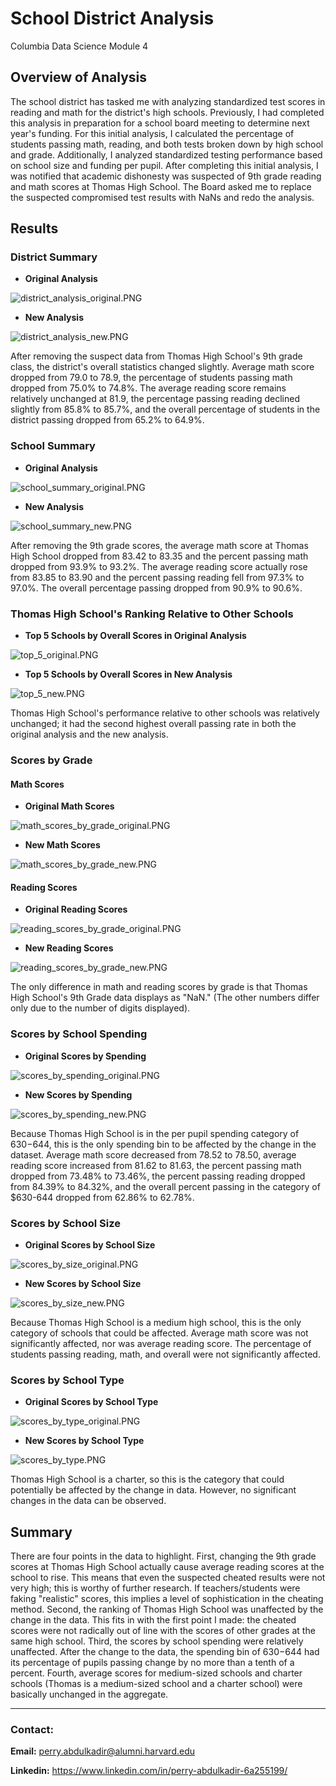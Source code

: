 # School District Analysis
Columbia Data Science Module 4
## Overview of Analysis

The school district has tasked me with analyzing standardized test scores in reading and math for the district's high schools. Previously, I had completed this analysis in preparation for a school board meeting to determine next year's funding. For this initial analysis, I calculated the percentage of students passing math, reading, and both tests broken down by high school and grade. Additionally, I analyzed standardized testing performance based on school size and funding per pupil. After completing this initial analysis, I was notified that academic dishonesty was suspected of 9th grade reading and math scores at Thomas High School. The Board asked me to replace the suspected compromised test results with NaNs and redo the analysis.

## Results

### District Summary
* **Original Analysis**

![district_analysis_original.PNG](Resources/district_analysis_original.PNG) 

* **New Analysis**

![district_analysis_new.PNG](Resources/district_analysis_new.PNG) 

After removing the suspect data from Thomas High School's 9th grade class, the district's overall statistics changed slightly. Average math score dropped from 79.0 to 78.9, the percentage of students passing math dropped from 75.0% to 74.8%. The average reading score remains relatively unchanged at 81.9, the percentage passing reading declined slightly from 85.8% to 85.7%, and the overall percentage of students in the district passing dropped from 65.2% to 64.9%.

### School Summary
* **Original Analysis**

![school_summary_original.PNG](Resources/school_summary_original.PNG) 

* **New Analysis**

![school_summary_new.PNG](Resources/school_summary_new.PNG) 

After removing the 9th grade scores, the average math score at Thomas High School dropped from 83.42 to 83.35 and the percent passing math dropped from 93.9% to 93.2%. The average reading score actually rose from 83.85 to 83.90 and the percent passing reading fell from 97.3% to 97.0%. The overall percentage passing dropped from 90.9% to 90.6%.

### Thomas High School's Ranking Relative to Other Schools

* **Top 5 Schools by Overall Scores in Original Analysis**

![top_5_original.PNG](Resources/top_5_original.PNG) 

* **Top 5 Schools by Overall Scores in New Analysis**

![top_5_new.PNG](Resources/top_5_new.PNG) 

Thomas High School's performance relative to other schools was relatively unchanged; it had the second highest overall passing rate in both the original analysis and the new analysis.

### Scores by Grade

#### Math Scores

* **Original Math Scores**

![math_scores_by_grade_original.PNG](Resources/math_scores_by_grade_original.PNG) 

* **New Math Scores**

![math_scores_by_grade_new.PNG](Resources/math_scores_by_grade_new.PNG) 

#### Reading Scores

* **Original Reading Scores**

![reading_scores_by_grade_original.PNG](Resources/reading_scores_by_grade_original.PNG)

* **New Reading Scores**

![reading_scores_by_grade_new.PNG](Resources/reading_scores_by_grade_new.PNG)  

The only difference in math and reading scores by grade is that Thomas High School's 9th Grade data displays as "NaN." (The other numbers differ only due to the number of digits displayed).

### Scores by School Spending
* **Original Scores by Spending**

![scores_by_spending_original.PNG](Resources/scores_by_spending_original.PNG)  

* **New Scores by Spending**

![scores_by_spending_new.PNG](Resources/scores_by_spending_new.PNG)  

Because Thomas High School is in the per pupil spending category of $630-$644, this is the only spending bin to be affected by the change in the dataset. Average math score decreased from 78.52 to 78.50, average reading score increased from 81.62 to 81.63, the percent passing math dropped from 73.48% to 73.46%, the percent passing reading dropped from 84.39% to 84.32%, and the overall percent passing in the category of $630-644 dropped from 62.86% to 62.78%.

### Scores by School Size

* **Original Scores by School Size**

![scores_by_size_original.PNG](Resources/scores_by_size_original.PNG)  

* **New Scores by School Size**

![scores_by_size_new.PNG](Resources/scores_by_size_new.PNG) 

Because Thomas High School is a medium high school, this is the only category of schools that could be affected. Average math score was not significantly affected, nor was average reading score. The percentage of students passing reading, math, and overall were not significantly affected.

### Scores by School Type

* **Original Scores by School Type**

![scores_by_type_original.PNG](Resources/scores_by_type_original.PNG)  

* **New Scores by School Type**

![scores_by_type.PNG](Resources/scores_by_type.PNG)  

Thomas High School is a charter, so this is the category that could potentially be affected by the change in data. However, no significant changes in the data can be observed. 


## Summary
There are four points in the data to highlight. First, changing the 9th grade scores at Thomas High School actually cause average reading scores at the school to rise. This means that even the suspected cheated results were not very high; this is worthy of further research. If teachers/students were faking "realistic" scores, this implies a level of sophistication in the cheating method. Second, the ranking of Thomas High School was unaffected by the change in the data. This fits in with the first point I made: the cheated scores were not radically out of line with the scores of other grades at the same high school. Third, the scores by school spending were relatively unaffected. After the change to the data, the spending bin of $630-$644 had its percentage of pupils passing change by no more than a tenth of a percent. Fourth, average scores for medium-sized schools and charter schools (Thomas is a medium-sized school and a charter school) were basically unchanged in the aggregate. 


-----

### **Contact:**

**Email:** perry.abdulkadir@alumni.harvard.edu

**Linkedin:** https://www.linkedin.com/in/perry-abdulkadir-6a255199/
